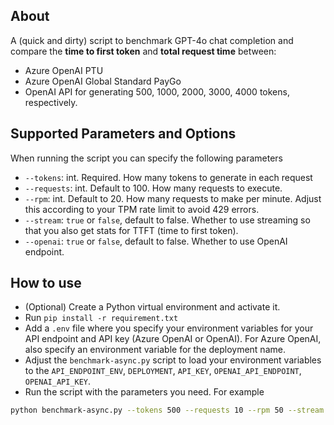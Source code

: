 ## About
A (quick and dirty) script to benchmark GPT-4o chat completion and compare the <b>time to first token</b> and <b>total request time</b> between:
- Azure OpenAI PTU
- Azure OpenAI Global Standard PayGo
- OpenAI API
for generating 500, 1000, 2000, 3000, 4000 tokens, respectively.

## Supported Parameters and Options
When running the script you can specify the following parameters
- `--tokens`: int. Required. How many tokens to generate in each request
- `--requests`: int. Default to 100. How many requests to execute.
- `--rpm`: int. Default to 20. How many requests to make per minute. Adjust this according to your TPM rate limit to avoid 429 errors.
- `--stream`: `true` or `false`, default to false. Whether to use streaming so that you also get stats for TTFT (time to first token). 
- `--openai`: `true` or `false`, default to false. Whether to use OpenAI endpoint.

## How to use
- (Optional) Create a Python virtual environment and activate it.
- Run `pip install -r requirement.txt`
- Add a `.env` file where you specify your environment variables for your API endpoint and API key (Azure OpenAI or OpenAI). For Azure OpenAI, also specify an environment variable for the deployment name.
- Adjust the `benchmark-async.py` script to load your environment variables to the `API_ENDPOINT_ENV`, `DEPLOYMENT`, `API_KEY`, `OPENAI_API_ENDPOINT`, `OPENAI_API_KEY`.
- Run the script with the parameters you need. For example
```bash
python benchmark-async.py --tokens 500 --requests 10 --rpm 50 --stream true --openai true
```
